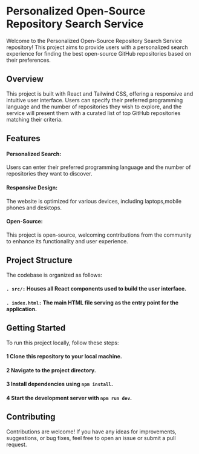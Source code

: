 
# Personalized Open-Source Repository Search Service

Welcome to the Personalized Open-Source Repository Search Service repository! This project aims to provide users with a personalized search experience for finding the best open-source GitHub repositories based on their preferences.

## Overview

This project is built with React and Tailwind CSS, offering a responsive and intuitive user interface. Users can specify their preferred programming language and the number of repositories they wish to explore, and the service will present them with a curated list of top GitHub repositories matching their criteria.

## Features

 #### Personalized Search:
   Users can enter their preferred programming language and the number of repositories they want to discover.

#### Responsive Design:
  The website is optimized for various devices, including laptops,mobile phones and desktops.

#### Open-Source:
  This project is open-source, welcoming contributions from the community to enhance its functionality and user experience.

## Project Structure
The codebase is organized as follows:

#### `. src/:` Houses all React components used to build the user interface.
#### `. index.html:` The main HTML file serving as the entry point for the application.

## Getting Started

To run this project locally, follow these steps:

#### 1 Clone this repository to your local machine.
#### 2 Navigate to the project directory.
#### 3 Install dependencies using `npm install`.
#### 4 Start the development server with `npm run dev`.

## Contributing
Contributions are welcome! If you have any ideas for improvements, suggestions, or bug fixes, feel free to open an issue or submit a pull request.

